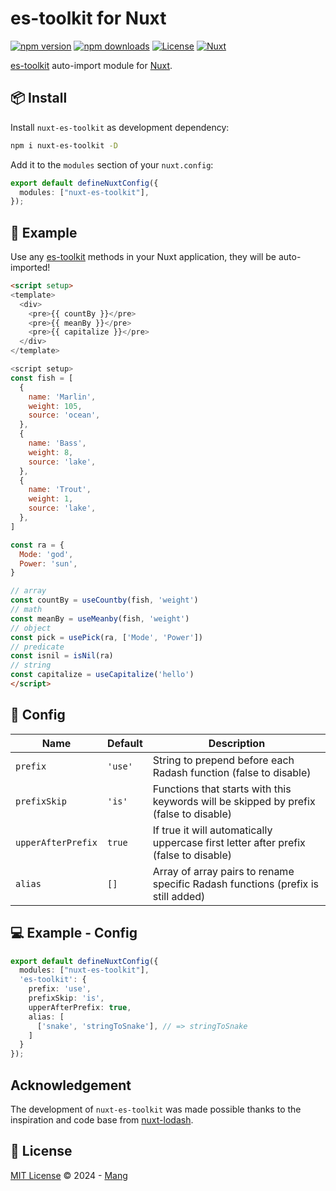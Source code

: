 # es-toolkit for Nuxt

[![npm version][npm-version-src]][npm-version-href]
[![npm downloads][npm-downloads-src]][npm-downloads-href]
[![License][license-src]][license-href]
[![Nuxt][nuxt-src]][nuxt-href]


[es-toolkit](https://es-toolkit.slash.page/) auto-import module for [Nuxt](https://nuxtjs.org).

## 📦 Install

Install `nuxt-es-toolkit` as development dependency:

```bash
npm i nuxt-es-toolkit -D
```

Add it to the `modules` section of your `nuxt.config`:

```ts
export default defineNuxtConfig({
  modules: ["nuxt-es-toolkit"],
});
```

## 🚀 Example

Use any [es-toolkit](https://es-toolkit.slash.page/intro.html) methods in your Nuxt application, they will be auto-imported!

```html
<script setup>
<template>
  <div>
    <pre>{{ countBy }}</pre>
    <pre>{{ meanBy }}</pre>
    <pre>{{ capitalize }}</pre>
  </div>
</template>

<script setup>
const fish = [
  {
    name: 'Marlin',
    weight: 105,
    source: 'ocean',
  },
  {
    name: 'Bass',
    weight: 8,
    source: 'lake',
  },
  {
    name: 'Trout',
    weight: 1,
    source: 'lake',
  },
]

const ra = {
  Mode: 'god',
  Power: 'sun',
}

// array
const countBy = useCountby(fish, 'weight')
// math
const meanBy = useMeanby(fish, 'weight')
// object
const pick = usePick(ra, ['Mode', 'Power'])
// predicate
const isnil = isNil(ra)
// string
const capitalize = useCapitalize('hello')
</script>

```

## 🔨 Config

| Name               | Default | Description                                                                           |
| ------------------ | ------- | ------------------------------------------------------------------------------------- |
| `prefix`           | `'use'` | String to prepend before each Radash function (false to disable)                      |
| `prefixSkip`       | `'is'`  | Functions that starts with this keywords will be skipped by prefix (false to disable) |
| `upperAfterPrefix` | `true`  | If true it will automatically uppercase first letter after prefix (false to disable)  |
| `alias`            | `[]`    | Array of array pairs to rename specific Radash functions (prefix is still added)      |

## 💻 Example - Config

```ts
export default defineNuxtConfig({
  modules: ["nuxt-es-toolkit"],
  'es-toolkit': {
    prefix: 'use',
    prefixSkip: 'is',
    upperAfterPrefix: true,
    alias: [
      ['snake', 'stringToSnake'], // => stringToSnake
    ]
  }
});
```

## Acknowledgement
The development of `nuxt-es-toolkit` was made possible thanks to the inspiration and code base from [nuxt-lodash](https://github.com/cipami/nuxt-lodash).

## 📄 License

[MIT License](https://github.com/mangmax/nuxt-es-toolkit/blob/main/LICENSE) © 2024 - [Mang](https://github.com/MangMax)


<!-- Badges -->
[npm-version-src]: https://img.shields.io/npm/v/nuxt-es-toolkit/latest.svg?style=flat&colorA=020420&colorB=00DC82
[npm-version-href]: https://npmjs.com/package/nuxt-es-toolkit

[npm-downloads-src]: https://img.shields.io/npm/dm/nuxt-es-toolkit.svg?style=flat&colorA=020420&colorB=00DC82
[npm-downloads-href]: https://npmjs.com/package/nuxt-es-toolkit

[license-src]: https://img.shields.io/badge/license-MIT-blue.svg?style=flat&colorA=020420&colorB=00DC82
[license-href]: https://github.com/mangmax/nuxt-es-toolkit/blob/main/LICENSE

[nuxt-src]: https://img.shields.io/badge/Nuxt-020420?logo=nuxt.js
[nuxt-href]: https://nuxt.com
